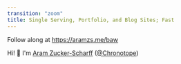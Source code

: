 ```yaml
---
transition: "zoom"
title: Single Serving, Portfolio, and Blog Sites; Fast
---
```


Follow along at <a href="https://aramzs.me/baw">https://aramzs.me/baw</a>

<span class="hi">Hi! <span class="wave">👋</span> I'm [Aram Zucker-Scharff](https://aramzs.github.io/aramzs/) ([@Chronotope](https://twitter.com/chronotope))</span>